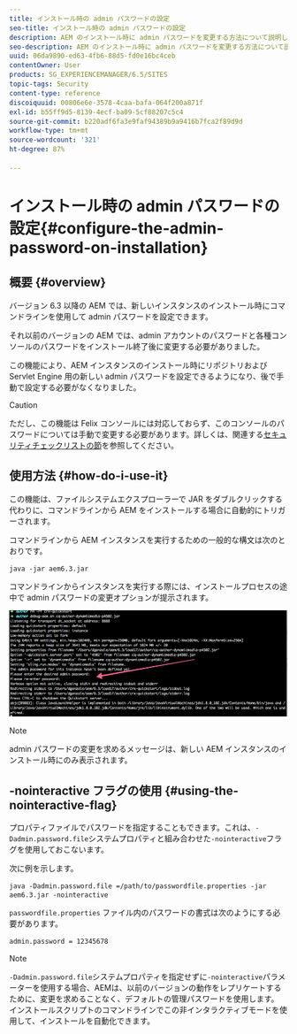 ```yaml
---
title: インストール時の admin パスワードの設定
seo-title: インストール時の admin パスワードの設定
description: AEM のインストール時に admin パスワードを変更する方法について説明します。
seo-description: AEM のインストール時に admin パスワードを変更する方法について説明します。
uuid: 06da9890-ed63-4fb6-88d5-fd0e16bc4ceb
contentOwner: User
products: SG_EXPERIENCEMANAGER/6.5/SITES
topic-tags: Security
content-type: reference
discoiquuid: 00806e6e-3578-4caa-bafa-064f200a871f
exl-id: b55ff9d5-8139-4ecf-ba09-5cf88207c5c4
source-git-commit: b220adf6fa3e9faf94389b9a9416b7fca2f89d9d
workflow-type: tm+mt
source-wordcount: '321'
ht-degree: 87%

---
```


# インストール時の admin パスワードの設定{#configure-the-admin-password-on-installation}

## 概要 {#overview}

バージョン 6.3 以降の AEM では、新しいインスタンスのインストール時にコマンドラインを使用して admin パスワードを設定できます。

それ以前のバージョンの AEM では、admin アカウントのパスワードと各種コンソールのパスワードをインストール終了後に変更する必要がありました。

この機能により、AEM インスタンスのインストール時にリポジトリおよび Servlet Engine 用の新しい admin パスワードを設定できるようになり、後で手動で設定する必要がなくなりました。

>[!CAUTION]
>
>ただし、この機能は Felix コンソールには対応しておらず、このコンソールのパスワードについては手動で変更する必要があります。詳しくは、関連する[セキュリティチェックリストの節](/help/sites-administering/security-checklist.md#change-default-passwords-for-the-aem-and-osgi-console-admin-accounts)を参照してください。

## 使用方法  {#how-do-i-use-it}

この機能は、ファイルシステムエクスプローラーで JAR をダブルクリックする代わりに、コマンドラインから AEM をインストールする場合に自動的にトリガーされます。

コマンドラインから AEM インスタンスを実行するための一般的な構文は次のとおりです。

```shell
java -jar aem6.3.jar
```

コマンドラインからインスタンスを実行する際には、インストールプロセスの途中で admin パスワードの変更オプションが提示されます。

![chlimage_1-116](assets/chlimage_1-116a.png)

>[!NOTE]
>
>admin パスワードの変更を求めるメッセージは、新しい AEM インスタンスのインストール時にのみ表示されます。

## -nointeractive フラグの使用  {#using-the-nointeractive-flag}

プロパティファイルでパスワードを指定することもできます。これは、`-Dadmin.password.file`システムプロパティと組み合わせた`-nointeractive`フラグを使用しておこないます。

次に例を示します。

```shell
java -Dadmin.password.file =/path/to/passwordfile.properties -jar aem6.3.jar -nointeractive
```

`passwordfile.properties` ファイル内のパスワードの書式は次のようにする必要があります。

```xml
admin.password = 12345678
```

>[!NOTE]
>
>`-Dadmin.password.file`システムプロパティを指定せずに`-nointeractive`パラメーターを使用する場合、AEMは、以前のバージョンの動作をレプリケートするために、変更を求めることなく、デフォルトの管理パスワードを使用します。 インストールスクリプトのコマンドラインでこの非インタラクティブモードを使用して、インストールを自動化できます。
